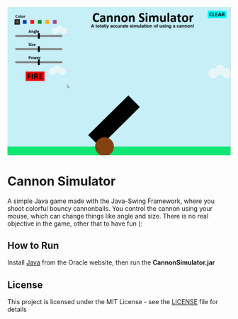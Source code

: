 ![](GamePlay.gif)
# Cannon Simulator

A simple Java game made with the Java-Swing Framework, where you shoot colorful bouncy cannonballs. You control the cannon using your mouse, which can change things like angle and size. There is no real objective in the game, other that to have fun (:

## How to Run

Install [Java](https://www.java.com/en/download/) from the Oracle website, then run the **CannonSimulator.jar**

## License

This project is licensed under the MIT License - see the [LICENSE](LICENSE) file for details